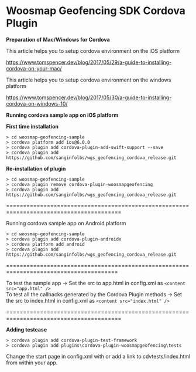 # Woosmap Geofencing SDK Cordova Plugin

**Preparation of Mac/Windows for Cordova**

This article helps you to setup cordova environment on the iOS platform

https://www.tomspencer.dev/blog/2017/05/29/a-guide-to-installing-cordova-on-your-mac/

This article helps you to setup cordova environment on the windows platform

https://www.tomspencer.dev/blog/2017/05/30/a-guide-to-installing-cordova-on-windows-10/

**Running cordova sample app on iOS platform**

**First time installation**
```
> cd woosmap-geofencing-sample
> cordova platform add ios@6.0.0
> cordova plugin add cordova-plugin-add-swift-support --save
> cordova plugin add https://github.com/sanginfolbs/wgs_geofencing_cordova_release.git
```
**Re-installation of plugin**
```
> cd woosmap-geofencing-sample
> cordova plugin remove cordova-plugin-woosmapgeofencing
> cordova plugin add https://github.com/sanginfolbs/wgs_geofencing_cordova_release.git
```

========================================================================================

Running cordova sample app on Android platform
```
> cd woosmap-geofencing-sample
> cordova plugin add cordova-plugin-androidx
> cordova platform add android
> cordova plugin add https://github.com/sanginfolbs/wgs_geofencing_cordova_release.git
```

=======================================================================================

To test the sample app -> Set the src to app.html in config.xml as `<content src="app.html" />`   
To test all the callbacks generated by the Cordova Plugin methods -> Set the src to index.html in config.xml as `<content src="index.html" />`  

========================================================================================

**Adding testcase**
```
> cordova plugin add cordova-plugin-test-framework
> cordova plugin add plugins\cordova-plugin-woosmapgeofencing\tests 
```
Change the start page in config.xml with <content src="cdvtests/index.html" /> or add a link to cdvtests/index.html from within your app.
